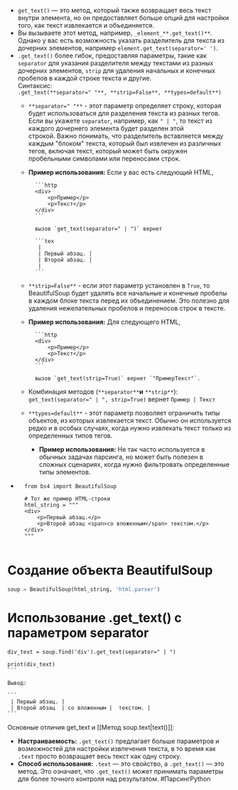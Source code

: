 - `get_text()` — это метод, который также возвращает весь текст внутри элемента, но он предоставляет больше опций для настройки того, как текст извлекается и объединяется.
- Вы вызываете этот метод, например, `_element_**.get_text()**`. Однако у вас есть возможность указать разделитель для текста из дочерних элементов, например `element.get_text(separator=' ')`.
- `.get_text()` более гибок, предоставляя параметры, такие как `separator` для указания разделителя между текстами из разных дочерних элементов, `strip` для удаления начальных и конечных пробелов в каждой строке текста и другие.  
    Синтаксис:  
    `.get_text(**separator=" "**, **strip=False**, **types=default**)`
    - `**separator=" "**` - этот параметр определяет строку, которая будет использоваться для разделения текста из разных тегов. Если вы укажете `separator`, например, как `" | "`, то текст из каждого дочернего элемента будет разделен этой строкой. Важно понимать, что разделитель вставляется между каждым "блоком" текста, который был извлечен из различных тегов, включая текст, который может быть окружен пробельными символами или переносами строк.
        
    - **Пример использования:** Если у вас есть следующий HTML,
            
            ```http
            <div>
                <p>Пример</p>
                <p>Текст</p>
            </div>
            ```
            
            вызов `get_text(separator=" | ")` вернет
            
            ```tex
             | 
             | Первый абзац. | 
             | Второй абзац. | 
             | 
            ```
            
    - `**strip=False**` - если этот параметр установлен в `True`, то BeautifulSoup будет удалять все начальные и конечные пробелы в каждом блоке текста перед их объединением. Это полезно для удаления нежелательных пробелов и переносов строк в тексте.
        
    - **Пример использования:** Для следующего HTML,
            
            ```http
            <div>
                <p>Пример</p>
                <p>Текст</p>
            </div>
            ```
            
            вызов `get_text(strip=True)` вернет `"ПримерТекст"`.
    - Комбинация методов (`**separator**`**и** `**strip**`):  `get_text(separator=" | ", strip=True)` вернет `Пример | Текст`
    - `**types=default**` - этот параметр позволяет ограничить типы объектов, из которых извлекается текст. Обычно он используется редко и в особых случаях, когда нужно извлекать текст только из определенных типов тегов.
        
        - **Пример использования:** Не так часто используется в обычных задачах парсинга, но может быть полезен в сложных сценариях, когда нужно фильтровать определенные типы элементов.
- ```
    from bs4 import BeautifulSoup
    
    # Тот же пример HTML-строки
    html_string = """
    <div>
        <p>Первый абзац.</p>
        <p>Второй абзац <span>со вложенным</span> текстом.</p>
    </div>
    """
    
# Создание объекта BeautifulSoup
```python
soup = BeautifulSoup(html_string, 'html.parser')
```
# Использование .get_text() с параметром separator
    div_text = soup.find('div').get_text(separator=" | ")
    
    print(div_text)
    ```
    
    Вывод:
    
    ```
     | Первый абзац. | 
     | Второй абзац  | со вложенным |  текстом. | 
    ```
    

Основные отличия get_text и [[Метод soup.text|text()]]:

- **Настраиваемость:** `.get_text()` предлагает больше параметров и возможностей для настройки извлечения текста, в то время как `.text` просто возвращает весь текст как одну строку.
- **Способ использования:** `.text` — это свойство, а `.get_text()` — это метод. Это означает, что `.get_text()` может принимать параметры для более точного контроля над результатом.
#ПарсингPython 
